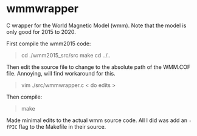 # wmmwrapper
C wrapper for the World Magnetic Model (wmm). Note that the model is only good for 2015 to 2020.

First compile the wmm2015 code:
> cd ./wmm2015_src/src
> make
> cd ../..

Then edit the source file to change to the absolute path of the WMM.COF file. Annoying, will find workaround for this.
> vim ./src/wmmwrapper.c
< do edits >

Then compile:
> make

Made minimal edits to the actual wmm source code. All I did was add an ```-fPIC``` flag to the Makefile in their source.
